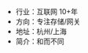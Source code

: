 - 行业：互联网 10+年
- 方向：专注存储/网关
- 地址：杭州/上海
- 简介：和而不同

<!---
gaoyangdada/gaoyangdada is a ✨ special ✨ repository because its `README.md` (this file) appears on your GitHub profile.
You can click the Preview link to take a look at your changes.
--->
